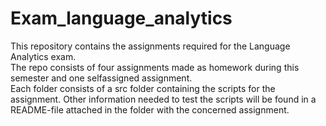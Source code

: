 # Exam_language_analytics

This repository contains the assignments required for the Language Analytics exam.
<br>
The repo consists of four assignments made as homework during this semester and one selfassigned assignment.
<br>
Each folder consists of a src folder containing the scripts for the assignment. Other information needed to test the scripts will be found in a README-file attached in the folder with the concerned assignment.

